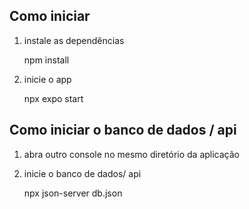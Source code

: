 


## Como iniciar

1. instale as dependências 

   npm install


2. inicie o app

 
    npx expo start


## Como iniciar o banco de dados / api

1. abra outro console no mesmo diretório da aplicação

2. inicie o banco de dados/ api 

   npx json-server db.json
 

